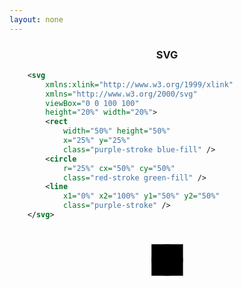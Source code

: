 ```yaml
---
layout: none
---
```


<h3 style='text-align:center'>SVG</h3>

~~~svg
    <svg
        xmlns:xlink="http://www.w3.org/1999/xlink"
        xmlns="http://www.w3.org/2000/svg"
        viewBox="0 0 100 100"
        height="20%" width="20%">
        <rect
            width="50%" height="50%"
            x="25%" y="25%"
            class="purple-stroke blue-fill" />
        <circle 
            r="25%" cx="50%" cy="50%" 
            class="red-stroke green-fill" />
        <line 
            x1="0%" x2="100%" y1="50%" y2="50%"
            class="purple-stroke" />
    </svg>
~~~

<div style='text-align:center'>
<svg
    xmlns:xlink="http://www.w3.org/1999/xlink"
    xmlns="http://www.w3.org/2000/svg"
    viewBox="0 0 100 100"
    height="20%" width="20%">
    <rect
        width="50%" height="50%"
        x="25%" y="25%"
        class="purple-stroke blue-fill" />
    <circle 
        r="25%" cx="50%" cy="50%" 
        class="red-stroke green-fill" />
    <line 
        x1="0%" x2="100%" y1="50%" y2="50%"
        class="purple-stroke" />
</svg>
</div>

